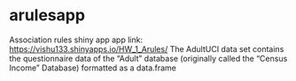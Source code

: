 # arulesapp
Association rules shiny app
app link: https://vishu133.shinyapps.io/HW_1_Arules/
The AdultUCI data set contains the questionnaire data of the “Adult” database (originally called the “Census Income” Database) formatted as a data.frame
